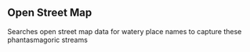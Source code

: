 ## Open Street Map

Searches open street map data for watery place names to capture these phantasmagoric streams 
